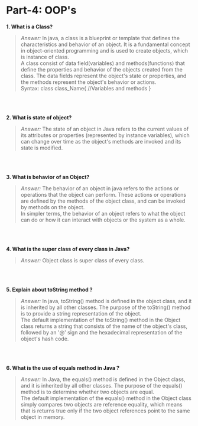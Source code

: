 # Part-4: OOP's

**1. What is a Class?**
> *Answer:* In java, a class is a blueprint or template that defines the characteristics and behavior of an object. It is a fundamental concept in object-oriented programming and is used to create objects, which is instance of class. <br>
> A class consist of data field(variables) and methods(functions) that define the properties and behavior of the objects created from the class. The data fields represent the object's state or properties, and the methods represent the object's behavior or actions. <br>
> Syntax:
> class class_Name{ //Variables and methods }
> 
<br> 
<br>

**2. What is state of object?**
> *Answer:* The state of an object in Java refers to the current values of its attributes or properties (represented by instance variables), which can change over time as the object's methods are invoked and its state is modified. <br>

<br> <br>

**3. What is behavior of an Object?**
> *Answer:* The behavior of an object in java refers to the actions or operations that the object can perform. These actions or operations are defined by the methods of the object class, and can be invoked by methods on the object. <br>
> In simpler terms, the behavior of an object refers to what the object can do or how it can interact with objects or the system as a whole.

<br> <br>

**4. What is the super class of every class in Java?**
> *Answer:* Object class is super class of every class.

<br> <br>

**5. Explain about toString method ?**
> *Answer:* In java, toString() method is defined in the object class, and it is inherited by all other classes. The purpose of the toString() method is to provide a string representation of the object. <br>
> The default implementation of the toString() method in the Object class returns a string that consists of the name of the object's class, followed by an '@' sign and the hexadecimal representation of the object's hash code.

<br> <br>

**6. What is the use of equals method in Java ?**
> *Answer:* In Java, the equals() method is defined in the Object class, and it is inherited by all other classes. The purpose of the equals() method is to determine whether two objects are equal. <br>
> The default implementation of the equals() method in the Object class simply compares two objects are reference equality, which means that is returns true only if the two object references point to the same object in memory.

<br> <br>
